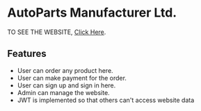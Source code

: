 # AutoParts Manufacturer Ltd.

TO SEE THE WEBSITE, [Click Here](https://assignment-12-ca3ac.web.app/).


## Features 
* User can order any product here.
* User can make payment for the order.
* User can sign up and sign in here.
* Admin can manage the website.
* JWT is implemented so that others can't access website data

